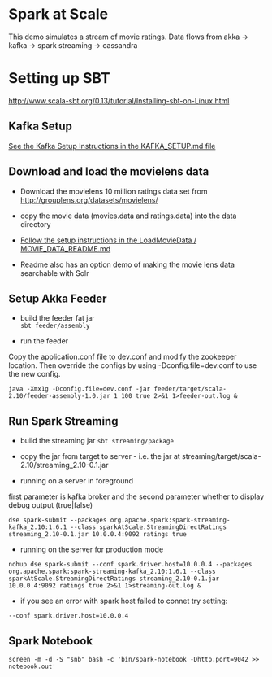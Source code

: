 # Spark at Scale

This demo simulates a stream of movie ratings.  Data flows from akka -> kafka -> spark streaming -> cassandra

# Setting up SBT

http://www.scala-sbt.org/0.13/tutorial/Installing-sbt-on-Linux.html

## Kafka Setup

[See the Kafka Setup Instructions in the KAFKA_SETUP.md file](KAFKA_SETUP.md)

## Download and load the movielens data

* Download the movielens 10 million ratings data set from http://grouplens.org/datasets/movielens/

* copy the movie data (movies.data and ratings.data) into the data directory

* [Follow the setup instructions in the LoadMovieData / MOVIE_DATA_README.md](LoadMovieData/MOVIE_DATA_README.md)

* Readme also has an option demo of making the movie lens data searchable with Solr

## Setup Akka Feeder

* build the feeder fat jar   
`sbt feeder/assembly`

* run the feeder

Copy the application.conf file to dev.conf and modify the zookeeper location.  Then override the configs by using -Dconfig.file=dev.conf to use the new config.

`java -Xmx1g -Dconfig.file=dev.conf -jar feeder/target/scala-2.10/feeder-assembly-1.0.jar 1 100 true 2>&1 1>feeder-out.log &`



## Run Spark Streaming

* build the streaming jar
`sbt streaming/package`

* copy the jar from target to server -  i.e. the jar at streaming/target/scala-2.10/streaming_2.10-0.1.jar

 * running on a server in foreground
 
first parameter is kafka broker and the second parameter whether to display debug output  (true|false)

`dse spark-submit --packages org.apache.spark:spark-streaming-kafka_2.10:1.6.1 --class sparkAtScale.StreamingDirectRatings streaming_2.10-0.1.jar 10.0.0.4:9092 ratings true`

* running on the server for production mode

`nohup dse spark-submit --conf spark.driver.host=10.0.0.4 --packages org.apache.spark:spark-streaming-kafka_2.10:1.6.1 --class sparkAtScale.StreamingDirectRatings streaming_2.10-0.1.jar  10.0.0.4:9092 ratings true 2>&1 1>streaming-out.log &`

* if you see an error with spark host failed to connet try setting:

`--conf spark.driver.host=10.0.0.4`


## Spark Notebook

`screen -m -d -S "snb" bash -c 'bin/spark-notebook -Dhttp.port=9042 >> notebook.out'`